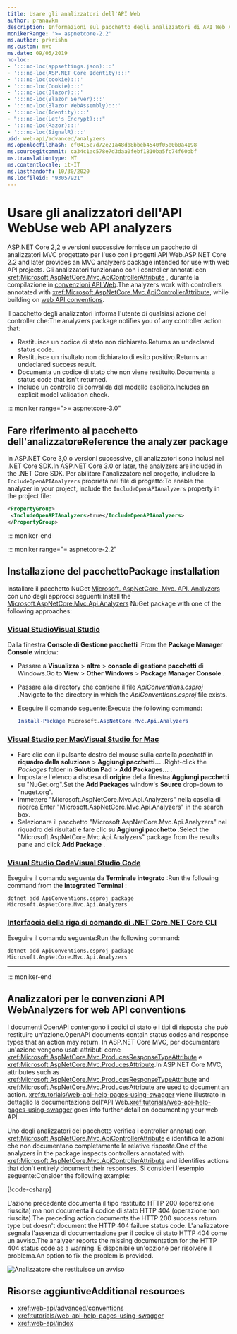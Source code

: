 ```yaml
---
title: Usare gli analizzatori dell'API Web
author: pranavkm
description: Informazioni sul pacchetto degli analizzatori di API Web ASP.NET Core MVC.
monikerRange: '>= aspnetcore-2.2'
ms.author: prkrishn
ms.custom: mvc
ms.date: 09/05/2019
no-loc:
- ':::no-loc(appsettings.json):::'
- ':::no-loc(ASP.NET Core Identity):::'
- ':::no-loc(cookie):::'
- ':::no-loc(Cookie):::'
- ':::no-loc(Blazor):::'
- ':::no-loc(Blazor Server):::'
- ':::no-loc(Blazor WebAssembly):::'
- ':::no-loc(Identity):::'
- ":::no-loc(Let's Encrypt):::"
- ':::no-loc(Razor):::'
- ':::no-loc(SignalR):::'
uid: web-api/advanced/analyzers
ms.openlocfilehash: cf0415e7d72e21a48db8bbeb4540f05e0b0a4198
ms.sourcegitcommit: ca34c1ac578e7d3daa0febf1810ba5fc74f60bbf
ms.translationtype: MT
ms.contentlocale: it-IT
ms.lasthandoff: 10/30/2020
ms.locfileid: "93057921"
---
```

# <a name="use-web-api-analyzers"></a><span data-ttu-id="c385f-103">Usare gli analizzatori dell'API Web</span><span class="sxs-lookup"><span data-stu-id="c385f-103">Use web API analyzers</span></span>

<span data-ttu-id="c385f-104">ASP.NET Core 2,2 e versioni successive fornisce un pacchetto di analizzatori MVC progettato per l'uso con i progetti API Web.</span><span class="sxs-lookup"><span data-stu-id="c385f-104">ASP.NET Core 2.2 and later provides an MVC analyzers package intended for use with web API projects.</span></span> <span data-ttu-id="c385f-105">Gli analizzatori funzionano con i controller annotati con <xref:Microsoft.AspNetCore.Mvc.ApiControllerAttribute> , durante la compilazione in [convenzioni API Web](xref:web-api/advanced/conventions).</span><span class="sxs-lookup"><span data-stu-id="c385f-105">The analyzers work with controllers annotated with <xref:Microsoft.AspNetCore.Mvc.ApiControllerAttribute>, while building on [web API conventions](xref:web-api/advanced/conventions).</span></span>

<span data-ttu-id="c385f-106">Il pacchetto degli analizzatori informa l'utente di qualsiasi azione del controller che:</span><span class="sxs-lookup"><span data-stu-id="c385f-106">The analyzers package notifies you of any controller action that:</span></span>

* <span data-ttu-id="c385f-107">Restituisce un codice di stato non dichiarato.</span><span class="sxs-lookup"><span data-stu-id="c385f-107">Returns an undeclared status code.</span></span>
* <span data-ttu-id="c385f-108">Restituisce un risultato non dichiarato di esito positivo.</span><span class="sxs-lookup"><span data-stu-id="c385f-108">Returns an undeclared success result.</span></span>
* <span data-ttu-id="c385f-109">Documenta un codice di stato che non viene restituito.</span><span class="sxs-lookup"><span data-stu-id="c385f-109">Documents a status code that isn't returned.</span></span>
* <span data-ttu-id="c385f-110">Include un controllo di convalida del modello esplicito.</span><span class="sxs-lookup"><span data-stu-id="c385f-110">Includes an explicit model validation check.</span></span>

::: moniker range=">= aspnetcore-3.0"

## <a name="reference-the-analyzer-package"></a><span data-ttu-id="c385f-111">Fare riferimento al pacchetto dell'analizzatore</span><span class="sxs-lookup"><span data-stu-id="c385f-111">Reference the analyzer package</span></span>

<span data-ttu-id="c385f-112">In ASP.NET Core 3,0 o versioni successive, gli analizzatori sono inclusi nel .NET Core SDK.</span><span class="sxs-lookup"><span data-stu-id="c385f-112">In ASP.NET Core 3.0 or later, the analyzers are included in the .NET Core SDK.</span></span> <span data-ttu-id="c385f-113">Per abilitare l'analizzatore nel progetto, includere la `IncludeOpenAPIAnalyzers` proprietà nel file di progetto:</span><span class="sxs-lookup"><span data-stu-id="c385f-113">To enable the analyzer in your project, include the `IncludeOpenAPIAnalyzers` property in the project file:</span></span>

```xml
<PropertyGroup>
 <IncludeOpenAPIAnalyzers>true</IncludeOpenAPIAnalyzers>
</PropertyGroup>
```

::: moniker-end

::: moniker range="= aspnetcore-2.2"

## <a name="package-installation"></a><span data-ttu-id="c385f-114">Installazione del pacchetto</span><span class="sxs-lookup"><span data-stu-id="c385f-114">Package installation</span></span>

<span data-ttu-id="c385f-115">Installare il pacchetto NuGet [Microsoft. AspNetCore. Mvc. API. Analyzers](https://www.nuget.org/packages/Microsoft.AspNetCore.Mvc.Api.Analyzers) con uno degli approcci seguenti:</span><span class="sxs-lookup"><span data-stu-id="c385f-115">Install the [Microsoft.AspNetCore.Mvc.Api.Analyzers](https://www.nuget.org/packages/Microsoft.AspNetCore.Mvc.Api.Analyzers) NuGet package with one of the following approaches:</span></span>

### <a name="visual-studio"></a>[<span data-ttu-id="c385f-116">Visual Studio</span><span class="sxs-lookup"><span data-stu-id="c385f-116">Visual Studio</span></span>](#tab/visual-studio)

<span data-ttu-id="c385f-117">Dalla finestra **Console di Gestione pacchetti** :</span><span class="sxs-lookup"><span data-stu-id="c385f-117">From the **Package Manager Console** window:</span></span>
  * <span data-ttu-id="c385f-118">Passare a **Visualizza** > **altre** > **console di gestione pacchetti** di Windows.</span><span class="sxs-lookup"><span data-stu-id="c385f-118">Go to **View** > **Other Windows** > **Package Manager Console** .</span></span>
  * <span data-ttu-id="c385f-119">Passare alla directory che contiene il file *ApiConventions.csproj* .</span><span class="sxs-lookup"><span data-stu-id="c385f-119">Navigate to the directory in which the *ApiConventions.csproj* file exists.</span></span>
  * <span data-ttu-id="c385f-120">Eseguire il comando seguente:</span><span class="sxs-lookup"><span data-stu-id="c385f-120">Execute the following command:</span></span>

    ```powershell
    Install-Package Microsoft.AspNetCore.Mvc.Api.Analyzers
    ```

### <a name="visual-studio-for-mac"></a>[<span data-ttu-id="c385f-121">Visual Studio per Mac</span><span class="sxs-lookup"><span data-stu-id="c385f-121">Visual Studio for Mac</span></span>](#tab/visual-studio-mac)

* <span data-ttu-id="c385f-122">Fare clic con il pulsante destro del mouse sulla cartella *pacchetti* in **riquadro della soluzione** > **Aggiungi pacchetti...** .</span><span class="sxs-lookup"><span data-stu-id="c385f-122">Right-click the *Packages* folder in **Solution Pad** > **Add Packages...** .</span></span>
* <span data-ttu-id="c385f-123">Impostare l'elenco a discesa di **origine** della finestra **Aggiungi pacchetti** su "NuGet.org".</span><span class="sxs-lookup"><span data-stu-id="c385f-123">Set the **Add Packages** window's **Source** drop-down to "nuget.org".</span></span>
* <span data-ttu-id="c385f-124">Immettere "Microsoft.AspNetCore.Mvc.Api.Analyzers" nella casella di ricerca.</span><span class="sxs-lookup"><span data-stu-id="c385f-124">Enter "Microsoft.AspNetCore.Mvc.Api.Analyzers" in the search box.</span></span>
* <span data-ttu-id="c385f-125">Selezionare il pacchetto "Microsoft.AspNetCore.Mvc.Api.Analyzers" nel riquadro dei risultati e fare clic su **Aggiungi pacchetto** .</span><span class="sxs-lookup"><span data-stu-id="c385f-125">Select the "Microsoft.AspNetCore.Mvc.Api.Analyzers" package from the results pane and click **Add Package** .</span></span>

### <a name="visual-studio-code"></a>[<span data-ttu-id="c385f-126">Visual Studio Code</span><span class="sxs-lookup"><span data-stu-id="c385f-126">Visual Studio Code</span></span>](#tab/visual-studio-code)

<span data-ttu-id="c385f-127">Eseguire il comando seguente da **Terminale integrato** :</span><span class="sxs-lookup"><span data-stu-id="c385f-127">Run the following command from the **Integrated Terminal** :</span></span>

```dotnetcli
dotnet add ApiConventions.csproj package Microsoft.AspNetCore.Mvc.Api.Analyzers
```

### <a name="net-core-cli"></a>[<span data-ttu-id="c385f-128">Interfaccia della riga di comando di .NET Core</span><span class="sxs-lookup"><span data-stu-id="c385f-128">.NET Core CLI</span></span>](#tab/netcore-cli)

<span data-ttu-id="c385f-129">Eseguire il comando seguente:</span><span class="sxs-lookup"><span data-stu-id="c385f-129">Run the following command:</span></span>

```dotnetcli
dotnet add ApiConventions.csproj package Microsoft.AspNetCore.Mvc.Api.Analyzers
```

---

::: moniker-end

## <a name="analyzers-for-web-api-conventions"></a><span data-ttu-id="c385f-130">Analizzatori per le convenzioni API Web</span><span class="sxs-lookup"><span data-stu-id="c385f-130">Analyzers for web API conventions</span></span>

<span data-ttu-id="c385f-131">I documenti OpenAPI contengono i codici di stato e i tipi di risposta che può restituire un'azione.</span><span class="sxs-lookup"><span data-stu-id="c385f-131">OpenAPI documents contain status codes and response types that an action may return.</span></span> <span data-ttu-id="c385f-132">In ASP.NET Core MVC, per documentare un'azione vengono usati attributi come <xref:Microsoft.AspNetCore.Mvc.ProducesResponseTypeAttribute> e <xref:Microsoft.AspNetCore.Mvc.ProducesAttribute>.</span><span class="sxs-lookup"><span data-stu-id="c385f-132">In ASP.NET Core MVC, attributes such as <xref:Microsoft.AspNetCore.Mvc.ProducesResponseTypeAttribute> and <xref:Microsoft.AspNetCore.Mvc.ProducesAttribute> are used to document an action.</span></span> <span data-ttu-id="c385f-133"><xref:tutorials/web-api-help-pages-using-swagger> viene illustrato in dettaglio la documentazione dell'API Web.</span><span class="sxs-lookup"><span data-stu-id="c385f-133"><xref:tutorials/web-api-help-pages-using-swagger> goes into further detail on documenting your web API.</span></span>

<span data-ttu-id="c385f-134">Uno degli analizzatori del pacchetto verifica i controller annotati con <xref:Microsoft.AspNetCore.Mvc.ApiControllerAttribute> e identifica le azioni che non documentano completamente le relative risposte.</span><span class="sxs-lookup"><span data-stu-id="c385f-134">One of the analyzers in the package inspects controllers annotated with <xref:Microsoft.AspNetCore.Mvc.ApiControllerAttribute> and identifies actions that don't entirely document their responses.</span></span> <span data-ttu-id="c385f-135">Si consideri l'esempio seguente:</span><span class="sxs-lookup"><span data-stu-id="c385f-135">Consider the following example:</span></span>

[!code-csharp[](conventions/sample/Controllers/ContactsController.cs?name=missing404docs&highlight=10)]

<span data-ttu-id="c385f-136">L'azione precedente documenta il tipo restituito HTTP 200 (operazione riuscita) ma non documenta il codice di stato HTTP 404 (operazione non riuscita).</span><span class="sxs-lookup"><span data-stu-id="c385f-136">The preceding action documents the HTTP 200 success return type but doesn't document the HTTP 404 failure status code.</span></span> <span data-ttu-id="c385f-137">L'analizzatore segnala l'assenza di documentazione per il codice di stato HTTP 404 come un avviso.</span><span class="sxs-lookup"><span data-stu-id="c385f-137">The analyzer reports the missing documentation for the HTTP 404 status code as a warning.</span></span> <span data-ttu-id="c385f-138">È disponibile un'opzione per risolvere il problema.</span><span class="sxs-lookup"><span data-stu-id="c385f-138">An option to fix the problem is provided.</span></span>

![Analizzatore che restituisce un avviso](conventions/_static/Analyzer.gif)

## <a name="additional-resources"></a><span data-ttu-id="c385f-140">Risorse aggiuntive</span><span class="sxs-lookup"><span data-stu-id="c385f-140">Additional resources</span></span>

* <xref:web-api/advanced/conventions>
* <xref:tutorials/web-api-help-pages-using-swagger>
* <xref:web-api/index>

